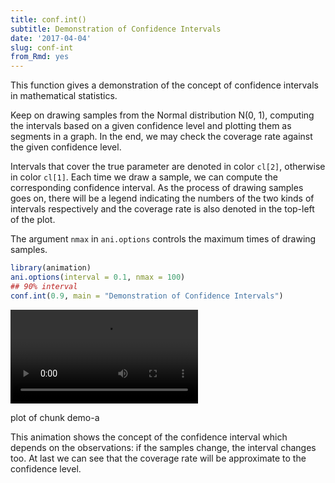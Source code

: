 ```yaml
---
title: conf.int()
subtitle: Demonstration of Confidence Intervals
date: '2017-04-04'
slug: conf-int
from_Rmd: yes
---
```


This function gives a demonstration of the concept of confidence intervals in
mathematical statistics.

Keep on drawing samples from the Normal distribution N(0, 1), computing the
intervals based on a given confidence level and plotting them as segments in
a graph. In the end, we may check the coverage rate against the given
confidence level.

Intervals that cover the true parameter are denoted in color `cl[2]`,
otherwise in color `cl[1]`. Each time we draw a sample, we can compute
the corresponding confidence interval. As the process of drawing samples goes
on, there will be a legend indicating the numbers of the two kinds of
intervals respectively and the coverage rate is also denoted in the top-left
of the plot.

The argument `nmax` in `ani.options` controls the maximum
times of drawing samples.


 

```r
library(animation)
ani.options(interval = 0.1, nmax = 100)
## 90% interval
conf.int(0.9, main = "Demonstration of Confidence Intervals")
```

<video controls loop autoplay><source src="https://assets.yihui.name/figures/animation/example/conf-int/demo-a.mp4" /><p>plot of chunk demo-a</p></video>


This animation shows the concept of the confidence interval which depends on the observations: if the samples change, the interval changes too. At last we can see that the coverage rate will be approximate to the confidence level.
